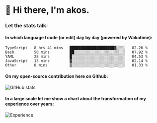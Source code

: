 # 👋 Hi there, I'm akos. 


### Let the stats talk:


#### In which language I code (or edit) day by day (powered by Wakatime): 

<!--START_SECTION:waka-->
```text
TypeScript   8 hrs 41 mins   ████████████████████▓░░░░   82.26 % 
Bash         50 mins         ██░░░░░░░░░░░░░░░░░░░░░░░   07.92 % 
YAML         28 mins         █░░░░░░░░░░░░░░░░░░░░░░░░   04.53 % 
JavaScript   13 mins         ▓░░░░░░░░░░░░░░░░░░░░░░░░   02.14 % 
Other        8 mins          ▒░░░░░░░░░░░░░░░░░░░░░░░░   01.33 % 
```
<!--END_SECTION:waka-->

#### On my open-source contribution here on Github:
 
![GitHub stats](https://github-readme-stats.vercel.app/api?username=akosbalasko)

#### In a large scale let me show a chart about the transformation of my experience over years:   

![Experience](https://cr-skills-chart-widget.azurewebsites.net/api/api?username=akosbalasko)

